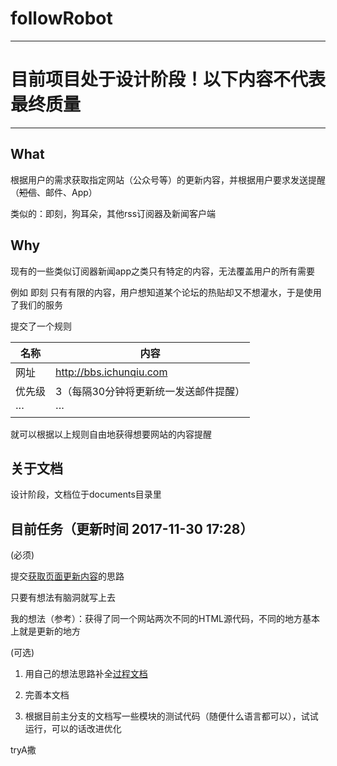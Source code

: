 # followRobot

---

# 目前项目处于设计阶段！以下内容不代表最终质量

---

## What

根据用户的需求获取指定网站（公众号等）的更新内容，并根据用户要求发送提醒（<del>短信</del>、邮件、App）

类似的：即刻，狗耳朵，其他rss订阅器及新闻客户端

## Why

现有的一些类似订阅器新闻app之类只有特定的内容，无法覆盖用户的所有需要

例如 即刻 只有有限的内容，用户想知道某个论坛的热贴却又不想灌水，于是使用了我们的服务

提交了一个规则

| 名称 | 内容 |
| --- | ---- |
| 网址 | http://bbs.ichunqiu.com |
| 优先级 | 3（每隔30分钟将更新统一发送邮件提醒）|
| ··· | ··· |

就可以根据以上规则自由地获得想要网站的内容提醒

## 关于文档

设计阶段，文档位于documents目录里

## 目前任务（更新时间 2017-11-30 17:28）

(必须)

提交[获取页面更新内容](documents/process.md)的思路

只要有想法有脑洞就写上去

我的想法（参考）：获得了同一个网站两次不同的HTML源代码，不同的地方基本上就是更新的地方

(可选)

1. 用自己的想法思路补全[过程文档](documents/procedure.md)

2. 完善本文档

3. 根据目前主分支的文档写一些模块的测试代码（随便什么语言都可以），试试运行，可以的话改进优化

tryA撒

